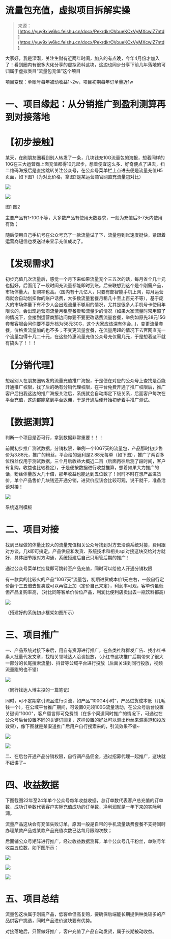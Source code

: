 # 流量包充值，虚拟项目拆解实操

> 来源：[https://yuy9xiw6kc.feishu.cn/docx/PekrdkrOVoueKCxVyMXcwiZ7ntd](https://yuy9xiw6kc.feishu.cn/docx/PekrdkrOVoueKCxVyMXcwiZ7ntd)

大家好，我是深潜，关注生财有近两年时间，加入的有点晚，今年4月份才加入了！看到圈内有很多大佬分享的虚拟资料这块，这边也同步分享下前几年落地的可归属于虚拟类目“流量包充值”这个项目

项目变现：单账号每年被动收益1~2w，项目初期每年订单量近1w

# 一、项目缘起：从分销推广到盈利测算再到对接落地

# 【初步接触】

某天，在刷朋友圈看到别人转发了一条，几块钱充10G流量包的海报，想着同样的10G在三大运营商上面充值都得10元起步，想着便宜这么多、好奇便点了进去，扫二维码海报后是直接跳转关注公众号，在公众号菜单栏上点进去便是流量充值H5页面，如下图1（为对比价格，拿图2是某运营商官网直充流量包对比）

![](img/7e6624319d3e83efe8ae4a6b8e1ff030.png)

![](img/75a9b0fb820ac786fa614e375998ae2b.png)

图1 图2

主要产品有1-10G不等，大多数产品有使用天数要求，一般为充值后3-7天内使用有效；

随后便用自己手机号在公众号充了一款流量试了下，流量包到账速度挺快，紧跟着运营商短信也发送过来显示充值成功了。

# 【发现需求】

初步充值几次流量后，感觉一个月下来如果流量充个三五次的话，每月省个几十元也挺好，后面用了一段时间充流量都能即时到账。后来联想到这个是个刚需产品，市场体量大，复购率也高。（国内有十几亿人，只要有部智能手机上网，每月运营商就会自动划扣你的账户话费，大多数流量套餐月租几十至上百元不等），基于庞大的市场体量下有不少人会出现流量不够用的情况，尤其是很多人手机号卡使用年限长的，会出现运营商流量月租套餐贵和流量少的情况（如果大家流量时常用超了的情况下，会接到运营商那边问你要不要更改话费流量套餐，举例如原先38元15G套餐客服会问你要不要升档为58元30G，这个大家应该深有体会...)，变更流量套餐，价格贵流量加的也不多；不变更流量套餐，在流量用超的情况下去官网直充一个流量包得十几二十元，在这些特惠流量充值公众号充仅需几元，于是想着这不就有搞头了！！！

# 【分销代理】

想起别人在朋友圈转发的流量充值推广海报，于是便在对应的公众号上查找是否能开通推广权限，找了后的确有分销代理权限，在平台免费开通了推广权限后，推广客户后扫我这边的推广海报关注后，系统就会自动绑定下级关系，后面客户每次在平台充值，这边都能拿到平台返佣，于是开通后便开始初步着手推广测试。

# 【数据测算】

判断一个项目是否可行，拿到数据非常重要！！！

前期初步推广测试数据，分销权限，举例一个10G7天的流量包，产品那时初步售价为3.88元，推广的粉丝，平台给的返利是2.88元每单（如下图），推广了两百多位粉丝仅用于测试数据，三个月后收益大概近二百（后面再往后测了段时间，客户有复购，收益也比较稳定），于是便按数据进行收益推算，想着如果大力推广的话，粉丝体量放大几十倍，那年收益也能达到五位数了！同时不时在想产品进货价，单个产品售价几块钱还开通分销，进货价应该会比较可观，说干就干，准备洽谈对接！

![](img/dd2d5cae5291f98f7055a86283dfe87c.png)

系统返利模板

# 二、项目对接

找到已经做的体量比较大的流量充值相关公众号找到对方去洽谈系统对接，费用跟对方谈，几k即可搞定。产品供应和发货、系统技术和相关api对接这块交给对方就好，具体细节跟对方沟通，系统搭建后自己只用管后期的推广！

通过公众号菜单栏挂载即可跳转至产品充值，同时可以给他人开通分销权限

有一款卖的比较火的产品“10G7天”流量包，初期进货成本价1元左右，一般自行定价翻个三五倍去售卖或可以再往上加（定价自己来定），利润率可观，客单价虽低但产品复购率高，（对比同等客单价价位产品，利润比便利店卖出去一瓶饮料都高）

![](img/3002752732cd26f8e211f130c9e247d1.png)

（搭建好的系统初步框架如图所示）

# 三、项目推广

一、产品系统对接下来后，用自有资源进行推广，在各类社群群发广告、找小红书素人批量代发文章，找相关领域达人洽谈投放，（小红书这块推广后期带来了很大一部分的长尾搜索流量)、抖音等公域平台进行投放（后面关注到同行投放，视频流量跑的也不错）

![](img/1e53373624aac9f2246385e4bf513b42.png)

（同行找达人博主投的一篇笔记）

同时，可不定期拿引流品进行引流，如产品“100G4小时”，产品进货成本低（几毛钱一个），在公域平台推广期间，可设置0元领100G流量活动，在公众号后台设置关键词“100G"，客户留言即可免费领（在多个渠道同时推广的情况下，可通过在公众号后台设置不同的关键词回复，这样设置的好处可以测出粉丝来源渠道和投放效果），像下图就是某渠道推广后用户自行搜索来的，引流效果不错~

![](img/b198cc1b50c080bdbe1b82f935476791.png)

![](img/98e695dfef5e13b5c09b30570de9a882.png)

二、在后台开通产品分销权限，自行调产品佣金，通过招募代理一起推广，这块就不细讲了~

# 四、收益数据

下图截图22年至24年单个公众号每年收益收据，总订单数代表客户总充值的订单数，成功订单数代表客户实际充值成功的订单数，净利润就是一年下来的实际利润。

流量产品这块会有充值失败订单，原因一般是自带的手机流量话费套餐不支持同时办理某款产品或某款产品充值次数已达每月限购次数；

后面铺公众号矩阵进行推广，经过收益数据测算，单个公众号几千粉丝，单账号年收益五位数，如下图所示：

![](img/688531b8dc73296840f02544edba3c50.png)

![](img/0e1b979bb26acaaaf34ede7dbc838cdd.png)

![](img/28f80ead89d46a64c525aeb8bf42cd87.png)

# 五、项目总结

流量包这块属于刚需产品，低客单但高复购，要确保后端能长期提供种类较多的产品供客户挑选，同时产品进价这块要有优势。

对接落地后，只管做好推广，客户充值了产品自动发货，属于长期被动收益。